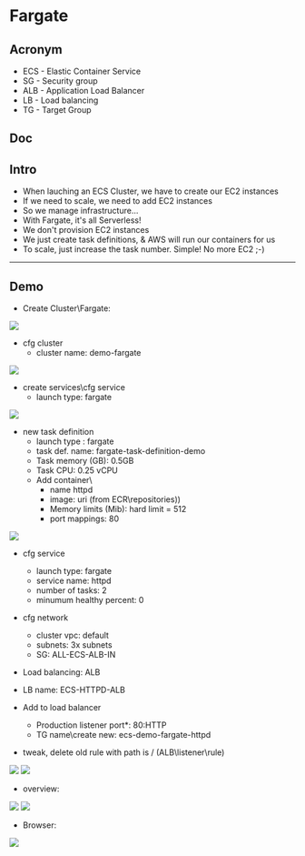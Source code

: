 # Fargate

## Acronym
* ECS - Elastic Container Service
* SG - Security group
* ALB - Application Load  Balancer
* LB - Load balancing
* TG - Target Group

## Doc

## Intro
* When lauching an ECS Cluster, we have to create our EC2 instances
* If we need to scale, we need to add EC2 instances
* So we manage infrastructure...
* With Fargate, it's all Serverless!
* We don't provision EC2 instances
* We just create task definitions, & AWS will run our containers for us
* To scale, just increase the task number. Simple! No more EC2 ;-)

---

## Demo
* Create Cluster\Fargate:

[<img src="https://i.imgur.com/e7i5Njj.png">](https://i.imgur.com/e7i5Njj.png)

* cfg cluster
    * cluster name: demo-fargate
    
[<img src="https://i.imgur.com/w4VZUYM.png">](https://i.imgur.com/w4VZUYM.png)

* create services\cfg service
    * launch type: fargate

[<img src="https://i.imgur.com/qTWOd7x.png">](https://i.imgur.com/qTWOd7x.png)

* new task definition
    * launch type : fargate
    * task def. name: fargate-task-definition-demo
    * Task memory (GB): 0.5GB
    * Task CPU: 0.25 vCPU
    * Add container\
        * name httpd
        * image: uri (from ECR\repositories))
        * Memory limits (Mib): hard limit = 512
        * port mappings: 80
        
[<img src="https://i.imgur.com/2VqsasO.png">](https://i.imgur.com/2VqsasO.png)

* cfg service
    * launch type: fargate
    * service name: httpd
    * number of tasks: 2
    * minumum healthy percent: 0
    
* cfg network
    * cluster vpc: default
    * subnets: 3x subnets
    * SG: ALL-ECS-ALB-IN
    
* Load balancing: ALB
* LB name: ECS-HTTPD-ALB
* Add to load balancer
    * Production listener port*: 80:HTTP
    * TG name\create new: ecs-demo-fargate-httpd
    
* tweak, delete old rule with path is / (ALB\listener\rule)

[<img src="https://i.imgur.com/qZsWqhk.png">](https://i.imgur.com/qZsWqhk.png)
[<img src="https://i.imgur.com/izbaaX4.png">](https://i.imgur.com/izbaaX4.png)

* overview:

[<img src="https://i.imgur.com/LOu5hIi.png">](https://i.imgur.com/LOu5hIi.png)
[<img src="https://i.imgur.com/fQS8FNx.png">](https://i.imgur.com/fQS8FNx.png)

* Browser: 

[<img src="https://i.imgur.com/jujbYRM.png">](https://i.imgur.com/jujbYRM.png)
